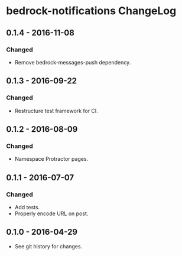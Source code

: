 # bedrock-notifications ChangeLog

## 0.1.4 - 2016-11-08

### Changed
- Remove bedrock-messages-push dependency.

## 0.1.3 - 2016-09-22

### Changed
- Restructure test framework for CI.

## 0.1.2 - 2016-08-09

### Changed
- Namespace Protractor pages.

## 0.1.1 - 2016-07-07

### Changed
- Add tests.
- Properly encode URL on post.

## 0.1.0 - 2016-04-29

- See git history for changes.

